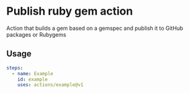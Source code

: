 # Publish ruby gem action

Action that builds a gem based on a gemspec and publish it to GitHub packages or Rubygems

## Usage

```yml
steps:
  - name: Example
    id: example
    uses: actions/example@v1
```
